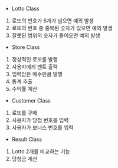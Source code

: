 - Lotto Class
1. 로또의 번호가 6개가 넘으면 예외 발생
2. 로또의 번호 중 중복된 숫자가 있으면 예외 발생
3. 잘못된 범위의 숫자가 들어오면 예외 발생

- Store Class
1. 정상적인 로또를 발행
2. 사용자에게 멘트 출력
3. 입력받은 매수만큼 발행
4. 통계 추출
5. 수익률 계산

- Customer Class
1. 로또를 구매
2. 사용자가 당첨 번호를 입력
3. 사용자가 보너스 번호를 입력

- Result Class
1. Lotto 2개를 비교하는 기능
2. 당청금 계산